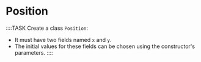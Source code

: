 # Position

::::TASK
Create a class `Position`:

* It must have two fields named `x` and `y`.
* The initial values for these fields can be chosen using the constructor's parameters.
::::
